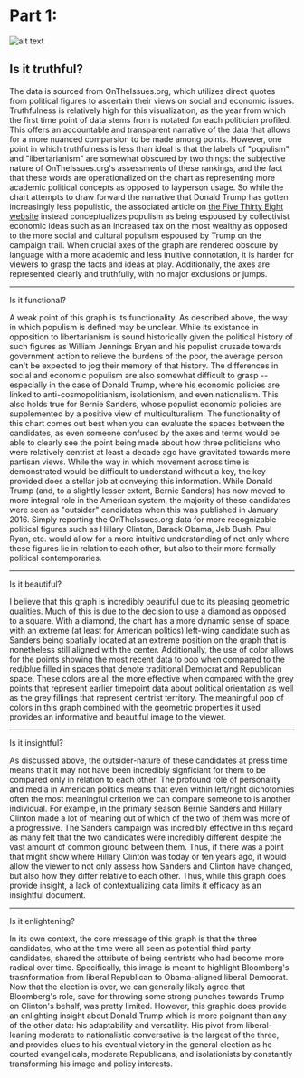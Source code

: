Part 1: 
===
![alt text](https://espnfivethirtyeight.files.wordpress.com/2016/01/silver-bloomberg-11.png?quality=90&strip=all&w=575&ssl=1 "Title")

Is it truthful?
------
The data is sourced from OnTheIssues.org, which utilizes direct quotes from political figures to ascertain their views on social and economic issues. Truthfulness is relatively high for this visualization, as the year from which the first time point of data stems from is notated for each politician profiled. This offers an accountable and transparent narrative of the data that allows for a more nuanced comparsion to be made among points. However, one point in which truthfulness is less than ideal is that the labels of "populism" and "libertarianism" are somewhat obscured by two things: the subjective nature of OnTheIssues.org's assessments of these rankings, and the fact that these words are operationalized on the chart as representing more academic political concepts as opposed to layperson usage. So while the chart attempts to draw forward the narrative that Donald Trump has gotten increasingly less populistic, the associated article on [the Five Thirty Eight website](https://fivethirtyeight.com/features/sorry-bloomberg-trump-is-already-a-third-party-candidate/) instead conceptualizes populism as being espoused by collectivist economic ideas such as an increased tax on the most wealthy as opposed to the more social and cultural populism espoused by Trump on the campaign trail. When crucial axes of the graph are rendered obscure by language with a more academic and less inuitive connotation, it is harder for viewers to grasp the facts and ideas at play. Additionally, the axes are represented clearly and truthfully, with no major exclusions or jumps.

----
Is it functional?

A weak point of this graph is its functionality. As described above, the way in which populism is defined may be unclear. While its existance in opposition to libertarianism is sound historically given the political history of such figures as William Jennings Bryan and his populist crusade towards government action to relieve the burdens of the poor, the average person can't be expected to jog their memory of that history. The differences in social and economic populism are also somewhat difficult to grasp -- especially in the case of Donald Trump, where his economic policies are linked to anti-cosmopolitianism, isolationism, and even nationalism. This also holds true for Bernie Sanders, whose populist economic policies are supplemented by a positive view of multiculturalism. The functionality of this chart comes out best when you can evaluate the spaces between the candidates, as even someone confused by the axes and terms would be able to clearly see the point being made about how three politicians who were relatively centrist at least a decade ago have gravitated towards more partisan views. While the way in which movement across time is demonstrated would be difficult to understand without a key, the key provided does a stellar job at conveying this information. While Donald Trump (and, to a slightly lesser extent, Bernie Sanders) has now moved to more integral role in the American system, the majority of these candidates were seen as "outsider" candidates when this was published in January 2016. Simply reporting the OnTheIssues.org data for more recognizable political figures such as Hillary Clinton, Barack Obama, Jeb Bush, Paul Ryan, etc. would allow for a more intuitive understanding of not only where these figures lie in relation to each other, but also to their more formally political contemporaries.

---
Is it beautiful?

I believe that this graph is incredibly beautiful due to its pleasing geometric qualities. Much of this is due to the decision to use a diamond as opposed to a square. With a diamond, the chart has a more dynamic sense of space, with an extreme (at least for American politics) left-wing candidate such as Sanders being spatially located at an extreme position on the graph that is nonetheless still aligned with the center. Additionally, the use of color allows for the points showing the most recent data to pop when compared to the red/blue filled in spaces that denote traditional Democrat and Republican space. These colors are all the more effective when compared with the grey points that represent earlier timepoint data about political orientation as well as the grey fillings that represent centrist territory. The meaningful pop of colors in this graph combined with the geometric properties it used provides an informative and beautiful image to the viewer.

---
Is it insightful?

As discussed above, the outsider-nature of these candidates at press time means that it may not have been incredibly signficiant for them to be compared only in relation to each other. The profound role of personality and media in American politics means that even within left/right dichotomies often the most meaningful criterion we can compare someone to is another individual. For example, in the primary season Bernie Sanders and Hillary Clinton made a lot of meaning out of which of the two of them was more of a progressive. The Sanders campaign was incredibly effective in this regard as many felt that the two candidates were incredibly different despite the vast amount of common ground between them. Thus, if there was a point that might show where Hillary Clinton was today or ten years ago, it would allow the viewer to not only assess how Sanders and Clinton have changed, but also how they differ relative to each other.  Thus, while this graph does provide insight, a lack of contextualizing data limits it efficacy as an insightful document.

---
Is it enlightening?

In its own context, the core message of this graph is that the three candidates, who at the time were all seen as potential third party candidates, shared the attribute of being centrists who had become more radical over time. Specifically, this image is meant to highlight Bloomberg's trasnformation from liberal Republican to Obama-aligned liberal Democrat. Now that the election is over, we can generally likely agree that Bloomberg's role, save for throwing some strong punches towards Trump on Clinton's behalf, was pretty limited. However, this graphic does provide an enlighting insight about Donald Trump which is more poignant than any of the other data: his adaptability and versatility. His pivot from liberal-leaning moderate to nationalistic conversative is the largest of the three, and provides clues to his eventual victory in the general election as he courted evangelicals, moderate Republicans, and isolationists by constantly transforming his image and policy interests.
